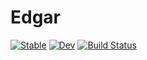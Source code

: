 # Edgar

[![Stable](https://img.shields.io/badge/docs-stable-blue.svg)](https://BradLyman.github.io/Edgar.jl/stable)
[![Dev](https://img.shields.io/badge/docs-dev-blue.svg)](https://BradLyman.github.io/Edgar.jl/dev)
[![Build Status](https://github.com/BradLyman/Edgar.jl/workflows/CI/badge.svg)](https://github.com/BradLyman/Edgar.jl/actions)
